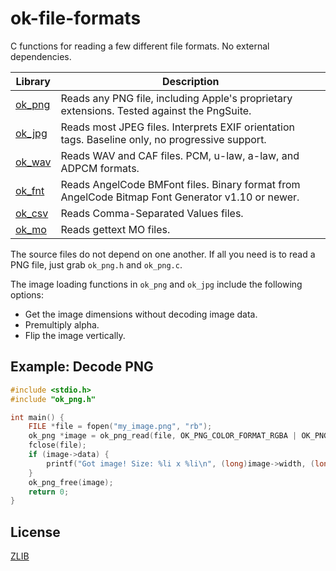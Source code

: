 # ok-file-formats

C functions for reading a few different file formats. No external dependencies.

| Library            | Description
|--------------------|---------------------------------------------------------------------------------------------------
| [ok_png](ok_png.h) | Reads any PNG file, including Apple's proprietary extensions. Tested against the PngSuite.
| [ok_jpg](ok_jpg.h) | Reads most JPEG files. Interprets EXIF orientation tags. Baseline only, no progressive support.
| [ok_wav](ok_wav.h) | Reads WAV and CAF files. PCM, u-law, a-law, and ADPCM formats.
| [ok_fnt](ok_fnt.h) | Reads AngelCode BMFont files. Binary format from AngelCode Bitmap Font Generator v1.10 or newer.
| [ok_csv](ok_csv.h) | Reads Comma-Separated Values files.
| [ok_mo](ok_mo.h)   | Reads gettext MO files.

The source files do not depend on one another. If all you need is to read a PNG file, just
grab `ok_png.h` and `ok_png.c`.

The image loading functions in `ok_png` and `ok_jpg` include the following options:
* Get the image dimensions without decoding image data.
* Premultiply alpha.
* Flip the image vertically.

## Example: Decode PNG

```C
#include <stdio.h>
#include "ok_png.h"

int main() {
    FILE *file = fopen("my_image.png", "rb");
    ok_png *image = ok_png_read(file, OK_PNG_COLOR_FORMAT_RGBA | OK_PNG_PREMULTIPLIED_ALPHA | OK_PNG_FLIP_Y);
    fclose(file);
    if (image->data) {
        printf("Got image! Size: %li x %li\n", (long)image->width, (long)image->height);
    }
    ok_png_free(image);
    return 0;
}
```

## License
[ZLIB](http://en.wikipedia.org/wiki/Zlib_License)
